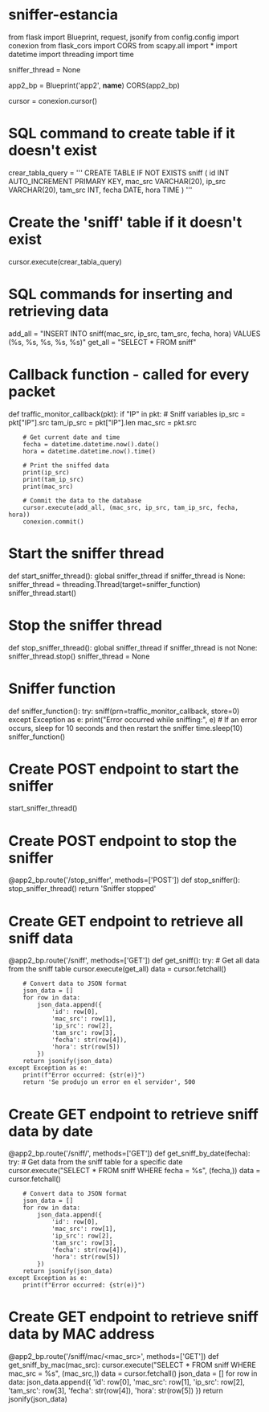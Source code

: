 # sniffer-estancia



from flask import Blueprint, request, jsonify
from config.config import conexion
from flask_cors import CORS
from scapy.all import *
import datetime
import threading
import time

sniffer_thread = None

app2_bp = Blueprint('app2', __name__)
CORS(app2_bp)

cursor = conexion.cursor()

# SQL command to create table if it doesn't exist
crear_tabla_query = '''
    CREATE TABLE IF NOT EXISTS sniff (
        id INT AUTO_INCREMENT PRIMARY KEY,
        mac_src VARCHAR(20),
        ip_src VARCHAR(20),
        tam_src INT,
        fecha DATE,
        hora TIME
    )
'''

# Create the 'sniff' table if it doesn't exist
cursor.execute(crear_tabla_query)

# SQL commands for inserting and retrieving data
add_all = "INSERT INTO sniff(mac_src, ip_src, tam_src, fecha, hora) VALUES (%s, %s, %s, %s, %s)"
get_all = "SELECT * FROM sniff"

# Callback function - called for every packet
def traffic_monitor_callback(pkt):
    if "IP" in pkt:
        # Sniff variables
        ip_src = pkt["IP"].src
        tam_ip_src = pkt["IP"].len
        mac_src = pkt.src

        # Get current date and time
        fecha = datetime.datetime.now().date()
        hora = datetime.datetime.now().time()

        # Print the sniffed data
        print(ip_src)
        print(tam_ip_src)
        print(mac_src)

        # Commit the data to the database
        cursor.execute(add_all, (mac_src, ip_src, tam_ip_src, fecha, hora))
        conexion.commit()

# Start the sniffer thread
def start_sniffer_thread():
    global sniffer_thread
    if sniffer_thread is None:
        sniffer_thread = threading.Thread(target=sniffer_function)
        sniffer_thread.start()

# Stop the sniffer thread
def stop_sniffer_thread():
    global sniffer_thread
    if sniffer_thread is not None:
        sniffer_thread.stop()
        sniffer_thread = None

# Sniffer function
def sniffer_function():
    try:
        sniff(prn=traffic_monitor_callback, store=0)
    except Exception as e:
        print("Error occurred while sniffing:", e)
        # If an error occurs, sleep for 10 seconds and then restart the sniffer
        time.sleep(10)
        sniffer_function()

# Create POST endpoint to start the sniffer
start_sniffer_thread()

# Create POST endpoint to stop the sniffer
@app2_bp.route('/stop_sniffer', methods=['POST'])
def stop_sniffer():
    stop_sniffer_thread()
    return 'Sniffer stopped'

# Create GET endpoint to retrieve all sniff data
@app2_bp.route('/sniff', methods=['GET'])
def get_sniff():
    try:
        # Get all data from the sniff table
        cursor.execute(get_all)
        data = cursor.fetchall()

        # Convert data to JSON format
        json_data = []
        for row in data:
            json_data.append({
                'id': row[0],
                'mac_src': row[1],
                'ip_src': row[2],
                'tam_src': row[3],
                'fecha': str(row[4]),
                'hora': str(row[5])
            })
        return jsonify(json_data)
    except Exception as e:
        print(f"Error occurred: {str(e)}")
        return 'Se produjo un error en el servidor', 500

# Create GET endpoint to retrieve sniff data by date
@app2_bp.route('/sniff/<fecha>', methods=['GET'])
def get_sniff_by_date(fecha):
    try:
        # Get data from the sniff table for a specific date
        cursor.execute("SELECT * FROM sniff WHERE fecha = %s", (fecha,))
        data = cursor.fetchall()

        # Convert data to JSON format
        json_data = []
        for row in data:
            json_data.append({
                'id': row[0],
                'mac_src': row[1],
                'ip_src': row[2],
                'tam_src': row[3],
                'fecha': str(row[4]),
                'hora': str(row[5])
            })
        return jsonify(json_data)
    except Exception as e:
        print(f"Error occurred: {str(e)}")

# Create GET endpoint to retrieve sniff data by MAC address
@app2_bp.route('/sniff/mac/<mac_src>', methods=['GET'])
def get_sniff_by_mac(mac_src):
    cursor.execute("SELECT * FROM sniff WHERE mac_src = %s", (mac_src,))
    data = cursor.fetchall()
    json_data = []
    for row in data:
        json_data.append({
            'id': row[0],
            'mac_src': row[1],
            'ip_src': row[2],
            'tam_src': row[3],
            'fecha': str(row[4]),
            'hora': str(row[5])
        })
    return jsonify(json_data)
